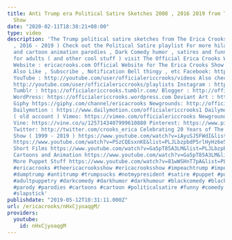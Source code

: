 ```yaml
---
title: Anti Trump era Political Satire Sketches 2008 , 2016 2019 from The Erica Crooks
  Show
date: "2020-02-11T18:38:21+08:00"
type: video
description: 'The Trump political satire sketches from The Erica Crooks Show ( 2008
  , 2016 - 2019 ) Check out the Political Satire playlist For more hilarious puppet
  and cartoon animation parodies , Dark Comedy humor , satires and funny stupid videos
  for adults ( and other cool stuff ) visit The Official Erica Crooks Websites : Personal
  Website : ericacrooks.com Official Website for The Erica Crooks Show : officialericcrooks.com
  Also Like , Subscribe , Notification Bell thingy , etc Facebook: http://facebook.com/officialericcrooks
  YouTube : http://youtube.com/user/officialericcrooks/videos Also check out the playlists
  http://youtube.com/user/officialericcrooks/playlists Instagram : http://Instagram.com/officialericcrooks/
  Tumblr : https://officialericcrooks.tumblr.com/ Blogger : http://officialericcrooks.blogspot.com/
  WordPress: https://officialericcrooks.wordpress.com Deviant Art : https://www.deviantart.com/officialericcrooks
  Giphy https://giphy.com/channel/ericacrooks Newgrounds: http://officialericcrooks.newgrounds.com/follow
  Dailymotion : https://www.dailymotion.com/officialericcrooks1 Dailymotion : http://www.dailymotion.com/user/officialericcrooks/1
  ( old account ) Vimeo: https://vimeo.com/officialericcrooks Newgrounds: http://officialericcrooks.newgrounds.com
  Vine: https://vine.co/u/1257143407999610880 Pinterest: https://www.pinterest.com/officialec1/
  Twitter: http://twitter.com/crooks_erica Celebrating 20 Years of The Erica Crooks
  Show ( 1999 - 2019 ) https://www.youtube.com/watch?v=iAyuSJ5FWdI&list=PLJLbzpbdP5rlZadbTcja_61CDqfMZdngC
  https://www.youtube.com/watch?v=PSzCQEsxnKE&list=PLJLbzpbdP5rlHyHz6e50XDk6UuQ5mi_8R
  Short Films https://www.youtube.com/watch?v=Ga5pT85A3LM&list=PLJLbzpbdP5rnQ4F0a9BOFEZ0OvvSK_ygK
  Cartoons and Animation https://www.youtube.com/watch?v=Ga5pT85A3LM&list=PLJLbzpbdP5rm3Uof6NGtpgWsClgkO2wDT
  More Puppet Stuff https://www.youtube.com/watch?v=81wWSHnT7pA&list=PLJLbzpbdP5rk29aoKHfNFv_8g5gTSYRqq
  #ericacrooks #theericacrooksshow #ericacrooksshow #impeachtrump #impeachtrumpnow
  #dumptrump #antitrump #trumpsucks #notmypresident #satire #puppet #puppets #puppetry
  #adultpuppetry #darkcomedy #darkhumor #darkhumour #blackcomedy #blackhumor #blackhumour
  #parody #parodies #cartoons #cartoon #politicalsatire #funny #comedy #humor #humour
  #slapstick'
publishdate: "2019-05-12T18:31:11.000Z"
url: /ericacrooks/nHxCjyoaqgM/
providers:
  youtube:
    id: nHxCjyoaqgM
---
```

